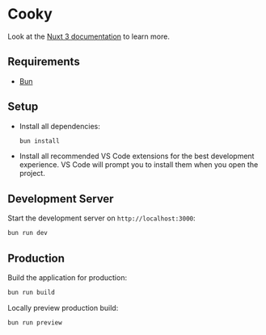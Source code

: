 # Cooky

Look at the [Nuxt 3 documentation](https://nuxt.com/docs/getting-started/introduction) to learn more.

## Requirements

- [Bun](https://bun.sh/docs/installation)

## Setup

- Install all dependencies:

  ```bash
  bun install
  ```

- Install all recommended VS Code extensions for the best development experience. VS Code will prompt you to install them when you open the project.

## Development Server

Start the development server on `http://localhost:3000`:

```bash
bun run dev
```

## Production

Build the application for production:

```bash
bun run build
```

Locally preview production build:

```bash
bun run preview
```
